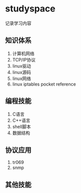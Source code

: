# studyspace
记录学习内容

## 知识体系
1. 计算机网络
2. TCP/IP协议
3. linux驱动
4. linux源码
5. linux网络
6. linux iptables pocket reference

## 编程技能
1. C语言
2. C++语言
3. shell脚本
4. 数据结构

## 协议应用
1. tr069
2. snmp

## 其他技能
